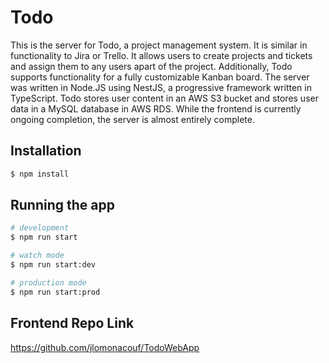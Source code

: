 # Todo

This is the server for Todo, a project management system. It is similar in functionality to Jira or Trello. It allows users to create projects and tickets and assign them to any users apart of the project. Additionally, Todo supports functionality for a fully customizable Kanban board. The server was written in Node.JS using NestJS, a progressive framework written in TypeScript. Todo stores user content in an AWS S3 bucket and stores user data in a MySQL database in AWS RDS. While the frontend is currently ongoing completion, the server is almost entirely complete. 

## Installation

```sh
$ npm install
```

## Running the app

```sh
# development
$ npm run start

# watch mode
$ npm run start:dev

# production mode
$ npm run start:prod
```

## Frontend Repo Link
https://github.com/jlomonacouf/TodoWebApp
